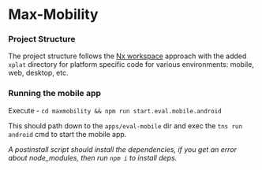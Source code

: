 # Max-Mobility

### Project Structure

The project structure follows the [Nx workspace](https://nrwl.io/nx/guide-nx-workspace#create-a-new-nx-workspace) approach with the added `xplat` directory for platform specific code for various environments: mobile, web, desktop, etc.

### Running the mobile app

Execute - `cd maxmobility && npm run start.eval.mobile.android`

This should path down to the `apps/eval-mobile` dir and exec the `tns run android` cmd to start the mobile app.

_A postinstall script should install the dependencies, if you get an error about node_modules, then run `npm i` to install deps._
